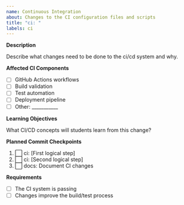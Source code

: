 ```yaml
---
name: Continuous Integration
about: Changes to the CI configuration files and scripts
title: "ci: "
labels: ci
---
```


**Description**

Describe what changes need to be done to the ci/cd system and why.

**Affected CI Components**
- [ ] GitHub Actions workflows
- [ ] Build validation
- [ ] Test automation
- [ ] Deployment pipeline
- [ ] Other: ___________

**Learning Objectives**

What CI/CD concepts will students learn from this change?

**Planned Commit Checkpoints**
1. ⬜ ci: [First logical step]
2. ⬜ ci: [Second logical step]
3. ⬜ docs: Document CI changes

**Requirements**

- [ ] The CI system is passing
- [ ] Changes improve the build/test process
